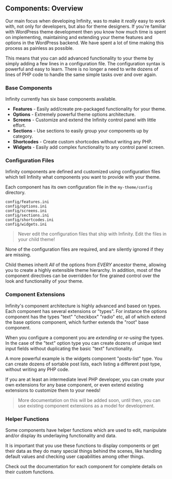## Components: Overview

Our main focus when developing Infinity, was to make it *really* easy to work with, not only
for developers, but also for theme designers. If you're familiar with WordPress theme development
then you know how much time is spent on implementing, maintaining and extending your theme
features and options in the WordPress backend. We have spent a lot of time making this
process as painless as possible.

This means that you can add advanced functionality to your theme by simply adding a few lines in
a configuration file. The configuration syntax is powerful and easy to learn. There is no longer
a need to write dozens of lines of PHP code to handle the same simple tasks over and over again.

<ul class="infinity-docs-menu"></ul>

### Base Components

Infinity currently has six base components available.

* **Features** - Easily add/create pre-packaged functionality for your theme.
* **Options** - Extremely powerful theme options architecture.
* **Screens** - Customize and extend the Infinity control panel with little effort.
* **Sections** - Use sections to easily group your components up by category.
* **Shortcodes** - Create custom shortcodes without writing any PHP.
* **Widgets** - Easily add complex functionality to any control panel screen.

### Configuration Files

Infinity components are defined and customized using configuration files which tell
Infinity what components you want to provide with your theme.

Each component has its own configuration file in the `my-theme/config` directory.

	config/features.ini
	config/options.ini
	config/screens.ini
	config/sections.ini
	config/shortcodes.ini
	config/widgets.ini

> Never edit the configuration files that ship with Infinity. Edit the files in your
child theme!

None of the configuration files are required, and are silently ignored if they are missing.

Child themes inherit *All* of the options from *EVERY* ancestor theme, allowing you to
create a highly extensible theme hierarchy. In addition, most of the component directives can
be overridden for fine grained control over the look and functionality of your theme.

### Component Extensions

Infinity's component architecture is highly advanced and based on types. Each component has
several extensions or "types". For instance the options component has the types "text"
"checkbox" "radio" etc, all of which extend the base options component, which further extends
the "root" base component.

When you configure a component you are *extending* or *re-using* the types. In the case of the
"text" option type you can create dozens of unique text input fields without duplicating the
basic "text" functionality.

A more powerful example is the widgets component "posts-list" type. You can create dozens of
sortable post lists, each listing a different post type, without writing any PHP code.

If you are at least an intermediate level PHP developer, you can create your own extensions
for any base component, or even extend existing extensions to customize them to your needs!

> More documentation on this will be added soon, until then, you can use existing component
extensions as a model for development.

### Helper Functions

Some components have helper functions which are used to edit, manipulate and/or display
its underlaying functionality and data.

It is important that you use these functions to display components or get their data as they
do many special things behind the scenes, like handling default values and checking user
capabilities among other things.

Check out the documentation for each component for complete details on their custom functions.